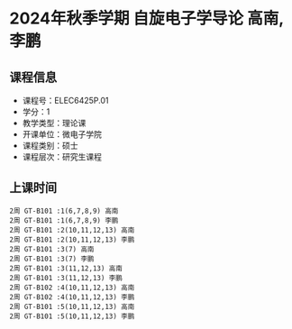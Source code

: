# 2024年秋季学期 自旋电子学导论 高南, 李鹏






## 课程信息

- 课程号：ELEC6425P.01
- 学分：1
- 教学类型：理论课
- 开课单位：微电子学院
- 课程类别：硕士
- 课程层次：研究生课程

## 上课时间

```
2周 GT-B101 :1(6,7,8,9) 高南
2周 GT-B101 :1(6,7,8,9) 李鹏
2周 GT-B101 :2(10,11,12,13) 高南
2周 GT-B101 :2(10,11,12,13) 李鹏
2周 GT-B101 :3(7) 高南
2周 GT-B101 :3(7) 李鹏
2周 GT-B101 :3(11,12,13) 高南
2周 GT-B101 :3(11,12,13) 李鹏
2周 GT-B102 :4(10,11,12,13) 高南
2周 GT-B102 :4(10,11,12,13) 李鹏
2周 GT-B101 :5(10,11,12,13) 高南
2周 GT-B101 :5(10,11,12,13) 李鹏
```

